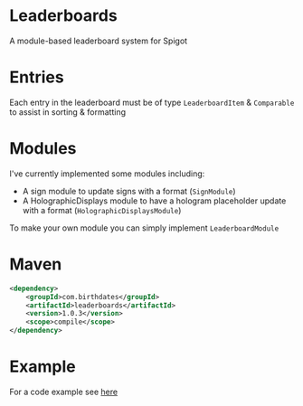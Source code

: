# Leaderboards
A module-based leaderboard system for Spigot

# Entries
Each entry in the leaderboard must be of type `LeaderboardItem` & `Comparable` to assist in sorting & formatting

# Modules
I've currently implemented some modules including:
* A sign module to update signs with a format (`SignModule`)
* A HolographicDisplays module to have a hologram placeholder update with a format (`HolographicDisplaysModule`)

To make your own module you can simply implement `LeaderboardModule`

# Maven
```xml
<dependency>
    <groupId>com.birthdates</groupId>
    <artifactId>leaderboards</artifactId>
    <version>1.0.3</version>
    <scope>compile</scope>
</dependency>
```

# Example
For a code example see [here](https://github.com/birthdates/Leaderboards/blob/master/src/test/java/com/birthdates/leaderboards/LeaderboardTest.java)